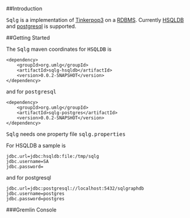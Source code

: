 <!-- SqlG Documentation -->

##Introduction

<kbd>Sqlg</kbd> is a implementation of [Tinkerpop3](https://github.com/tinkerpop/tinkerpop3) on a [RDBMS](http://en.wikipedia.org/wiki/Relational_database_management_system).
Currently [HSQLDB](http://hsqldb.org/) and [postgresql](http://www.postgresql.org/) is supported.

##Getting Started

The <kbd>Sqlg</kbd> maven coordinates for <kbd>HSQLDB</kbd> is

    <dependency>
        <groupId>org.umlg</groupId>
        <artifactId>sqlg-hsqldb</artifactId>
        <version>0.0.2-SNAPSHOT</version>
    </dependency>

and for <kbd>postgresql</kbd>

    <dependency>
        <groupId>org.umlg</groupId>
        <artifactId>sqlg-postgres</artifactId>
        <version>0.0.2-SNAPSHOT</version>
    </dependency>

<kbd>Sqlg</kbd> needs one property file <kbd>sqlg.properties</kbd>

For HSQLDB a sample is

    jdbc.url=jdbc:hsqldb:file:/tmp/sqlg
    jdbc.username=SA
    jdbc.password=

and for postgresql

    jdbc.url=jdbc:postgresql://localhost:5432/sqlgraphdb
    jdbc.username=postgres
    jdbc.password=postgres

###Gremlin Console

